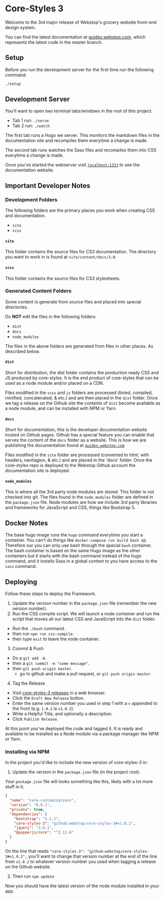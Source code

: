 # Core-Styles 3

Welcome to the 3rd major release of Webstop's grocery website front-end design system.

You can find the latest documentation at [guides.webstop.com](http://guides.webstop.com), 
which represents the latest code in the master branch.

## Setup

Before you run the development server for the first time run the following command:

```bash
./setup
```

## Development Server

You'll want to open two terminal tabs/windows in the root of this project.

- Tab 1 run: `./serve`
- Tab 2 run: `./watch`

The first tab runs a Hugo we server. This monitors the markdown files in the 
documentation site and recompiles them everytime a change is made. 

The second tab runs watches the Sass files and recompiles them into CSS everytime 
a change is made.

Once you've started the webserver visit [`localhost:1313`](http://localhost:1313/) 
to see the documentation website.

## Important Developer Notes

### Development Folders

The following folders are the primary places you work when creating CSS and documentation.

- `site`
- `scss`

#### `site`

This folder contains the source files for CS3 documentation. The directory you want to work in is 
found at `site/content/docs/3.0`.

#### `scss`

This folder contains the source files for CS3 stylesheets. 

### Generated Content Folders

Some content is generate from source files and placed into special directories.

Do **NOT** edit the files in the following folders:

- `dist`
- `docs`
- `node_modules`

The files in the above folders are generated from files in other places. As 
described below.

#### `dist`

Short for distribution, the dist folder contains the production ready CSS and JS 
produced by core-styles. It is the end product of core-styles that can be used 
as a node module and/or placed on a CDN. 

Files modified in the `scss` and `js` folders are processed (linted, compiled, 
minified, concatenated, & etc.) and are then placed in the `dist` folder. Once 
we tag a release on the Github site the contents of `dist` become available as 
a node module, and can be installed with NPM or Yarn.
  
#### `docs`

Short for documentation, this is the developer documentation website hosted on 
Github pages. Github has a special feature you can enable that serves the 
content of the `docs` folder as a website. This is how we are publishing the 
documentation found at [`guides.webstop.com`](https://guides.webstop.com)

Files modified in the `site` folder are processed (converted to html, with headers, 
navitagion, & etc.) and are placed in the 'docs' folder. Once the core-styles 
repo is deployed to the Webstop Github account the documentation site is deployed.

#### `node_modules`

This is where all the 3rd party node modules are stored. This folder is not 
checked into git. The files found in the `node_modules` folder are defined 
in the `package.json` file. Node modules are how we include 3rd party libraries 
and frameworks for JavaScript and CSS, things like Bootstrap 5.

## Docker Notes

The base hugo image runs the `hugo` command everytime you start a container. 
You can't do things like `docker-compose run build bash $@`.  Therefore our 
you can only use bash through the special `bash` container. The bash container 
is based on the same Hugo image as the other containers but it starts with the 
bash command instead of the hugo command, and it installs Sass in a global 
context to you have access to the `sass` command.

## Deploying

Follow these steps to deploy the Framework.

1. Update the version number in the `package.json` file (remember the new version number).
2. Run the CSS compile script. We will launch a node container and run the script that moves all our latest CSS and JavaScript into the `dist` folder.
- Run the `./bash` command.
- then run `npm run css-compile`.
- then type `exit` to leave the node container.
3. Commit & Push
- Do a `git add -A`.
- then a `git commit -m "some message"`.
- then `git push origin master`.
  - go to github and make a pull request, or `git push origin master`.
4. Tag the Release
- Visit [core-styles-3 releases](https://github.com/Webstop/core-styles-3/releases) in a web browser.
- Click the `Draft New Release` button.
- Enter the same version number you used in step 1 with a `v` appended to the front (e.g. `1.0.2` is `v1.0.2`).
- Write a Helpful Title, and optionally a description.
- Click `Publish Release`.

At this point you've deployed the code and tagged it. It is ready and available
to be installed as a Node module via a package manager like NPM or Yarn.

### Installing via NPM

In the project you'd like to include the new version of core-styles-3 in:

1. Update the version in the `package.json` file (in the project root).

Your `package.json` file will looks something like this, likely with a lot more stuff in it.

```json
{
  "name": "core-customizations",
  "version": "0.0.1",
  "private": true,
  "dependencies": {
    "bootstrap": "5.2.2",
    "core-styles-3": "github:webstop/core-styles-3#v1.0.2",
    "jquery": "3.6.1",
    "@popperjs/core": "^2.11.6"
  }
}
```

On the line that reads `"core-styles-3": "github:webstop/core-styles-3#v1.0.2",`
you'll want to change that version number at the end of the line from `v1.0.2` to whatever version number you used
when tagging a release on the Github website.

2. Then run `npm update`

Now you should have the latest version of the node module installed in your app.
